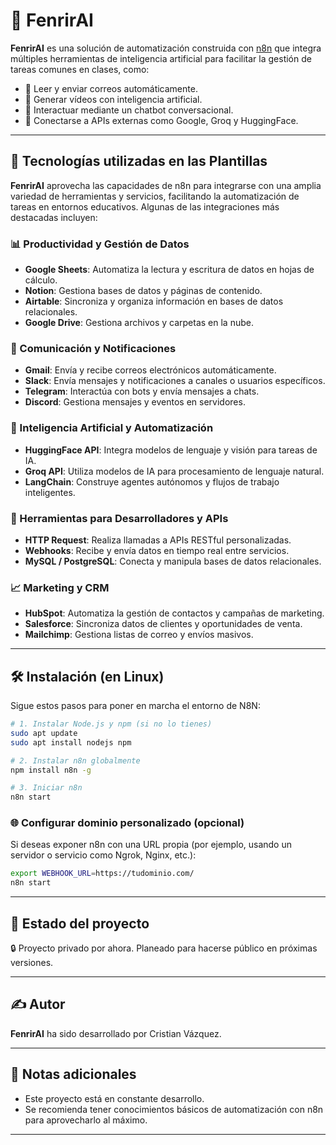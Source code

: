 
# 🧠 FenrirAI

**FenrirAI** es una solución de automatización construida con [n8n](https://n8n.io/) que integra múltiples herramientas de inteligencia artificial para facilitar la gestión de tareas comunes en clases, como:

- 📩 Leer y enviar correos automáticamente.
- 🎥 Generar vídeos con inteligencia artificial.
- 💬 Interactuar mediante un chatbot conversacional.
- 🔗 Conectarse a APIs externas como Google, Groq y HuggingFace.

---

## 🚀 Tecnologías utilizadas en las Plantillas

**FenrirAI** aprovecha las capacidades de n8n para integrarse con una amplia variedad de herramientas y servicios, facilitando la automatización de tareas en entornos educativos. Algunas de las integraciones más destacadas incluyen:

### 📊 Productividad y Gestión de Datos

- **Google Sheets**: Automatiza la lectura y escritura de datos en hojas de cálculo.
- **Notion**: Gestiona bases de datos y páginas de contenido.
- **Airtable**: Sincroniza y organiza información en bases de datos relacionales.
- **Google Drive**: Gestiona archivos y carpetas en la nube.

### 💬 Comunicación y Notificaciones

- **Gmail**: Envía y recibe correos electrónicos automáticamente.
- **Slack**: Envía mensajes y notificaciones a canales o usuarios específicos.
- **Telegram**: Interactúa con bots y envía mensajes a chats.
- **Discord**: Gestiona mensajes y eventos en servidores.

### 🤖 Inteligencia Artificial y Automatización

- **HuggingFace API**: Integra modelos de lenguaje y visión para tareas de IA.
- **Groq API**: Utiliza modelos de IA para procesamiento de lenguaje natural.
- **LangChain**: Construye agentes autónomos y flujos de trabajo inteligentes.

### 🧰 Herramientas para Desarrolladores y APIs

- **HTTP Request**: Realiza llamadas a APIs RESTful personalizadas.
- **Webhooks**: Recibe y envía datos en tiempo real entre servicios.
- **MySQL / PostgreSQL**: Conecta y manipula bases de datos relacionales.

### 📈 Marketing y CRM

- **HubSpot**: Automatiza la gestión de contactos y campañas de marketing.
- **Salesforce**: Sincroniza datos de clientes y oportunidades de venta.
- **Mailchimp**: Gestiona listas de correo y envíos masivos.

---

## 🛠 Instalación (en Linux)

Sigue estos pasos para poner en marcha el entorno de N8N:

```bash
# 1. Instalar Node.js y npm (si no lo tienes)
sudo apt update
sudo apt install nodejs npm

# 2. Instalar n8n globalmente
npm install n8n -g

# 3. Iniciar n8n
n8n start
```

### 🌐 Configurar dominio personalizado (opcional)

Si deseas exponer n8n con una URL propia (por ejemplo, usando un servidor o servicio como Ngrok, Nginx, etc.):

```bash
export WEBHOOK_URL=https://tudominio.com/
n8n start
```

---

## 📂 Estado del proyecto

🔒 Proyecto privado por ahora. Planeado para hacerse público en próximas versiones.

---

## ✍️ Autor

**FenrirAI** ha sido desarrollado por Cristian Vázquez.

---

## 📌 Notas adicionales

- Este proyecto está en constante desarrollo.
- Se recomienda tener conocimientos básicos de automatización con n8n para aprovecharlo al máximo.

---
